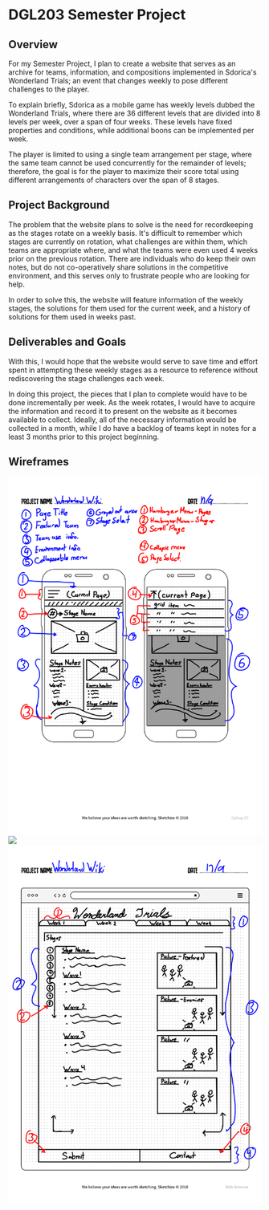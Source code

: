 # DGL203 Semester Project

## Overview
For my Semester Project, I plan to create a website that serves as an archive for teams, information, and compositions implemented in Sdorica's Wonderland Trials; an event that changes weekly to pose different challenges to the player.

To explain briefly, Sdorica as a mobile game has weekly levels dubbed the Wonderland Trials, where there are 36 different levels that are divided into 8 levels per week, over a span of four weeks. These levels have fixed properties and conditions, while additional boons can be implemented per week.

The player is limited to using a single team arrangement per stage, where the same team cannot be used concurrently for the remainder of levels; therefore, the goal is for the player to maximize their score total using different arrangements of characters over the span of 8 stages.

## Project Background

The problem that the website plans to solve is the need for recordkeeping as the stages rotate on a weekly basis. It's difficult to remember which stages are currently on rotation, what challenges are within them, which teams are appropriate where, and what the teams were even used 4 weeks prior on the previous rotation. There are individuals who do keep their own notes, but do not co-operatively share solutions in the competitive environment, and this serves only to frustrate people who are looking for help. 

In order to solve this, the website will feature information of the weekly stages, the solutions for them used for the current week, and a history of solutions for them used in weeks past.

## Deliverables and Goals

With this, I would hope that the website would serve to save time and effort spent in attempting these weekly stages as a resource to reference without rediscovering the stage challenges each week.

In doing this project, the pieces that I plan to complete would have to be done incrementally per week. As the week rotates, I would have to acquire the information and record it to present on the website as it becomes available to collect. Ideally, all of the necessary information would be collected in a month, while I do have a backlog of teams kept in notes for a least 3 months prior to this project beginning.

## Wireframes


<img src="pwireframe.png">
<img src="epwirerame.png">
<img src="bwireframe.png">